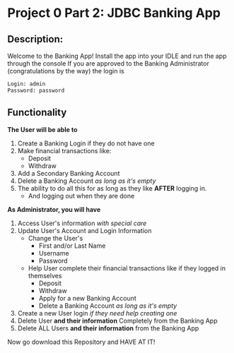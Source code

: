 # Project 0 Part 2: JDBC Banking App

## Description:
Welcome to the Banking App! Install the app into your IDLE and run the app through the console
If you are approved to the Banking Administrator (congratulations by the way) the login is

```bash
Login: admin
Password: password
```

## Functionality

**The User will be able to** 
1. Create a Banking Login if they do not have one
2. Make financial transactions like:
	- Deposit
	- Withdraw
3. Add a Secondary Banking Account 
4. Delete a Banking Account *as long as it's empty*
5. The ability to do all this for as long as they like **AFTER** logging in.
	- And logging out when they are done

**As Administrator, you will have**
1. Access User's information *with special care*
2. Update User's Account and Login Information
	- Change the User's
		- First and/or Last Name
		- Username
		- Password
	- Help User complete their financial transactions like if they logged in themselves
		- Deposit
		- Withdraw
		- Apply for a new Banking Account
		- Delete a Banking Account *as long as it's empty*
3. Create a new User login *if they need help creating one*
4. Delete User **and their information** Completely from the Banking App
5. Delete ALL Users **and their information** from the Banking App

Now go download this Repository and HAVE AT IT!

